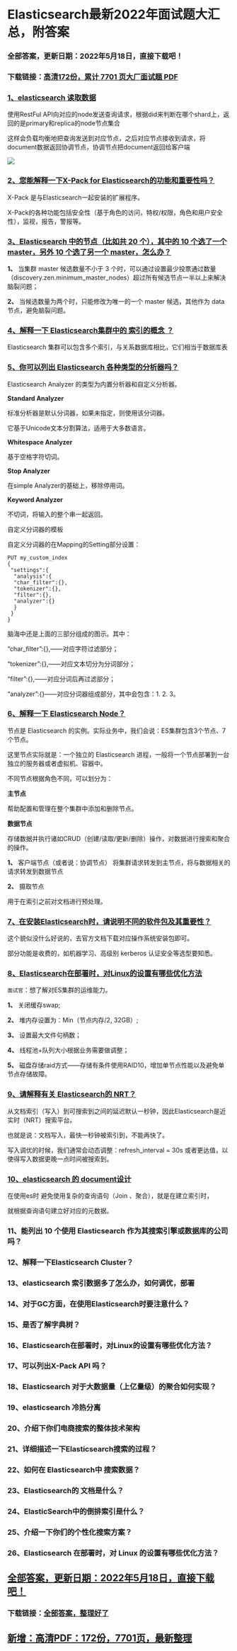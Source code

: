 # Elasticsearch最新2022年面试题大汇总，附答案


### 全部答案，更新日期：2022年5月18日，直接下载吧！

### 下载链接：[高清172份，累计 7701 页大厂面试题  PDF](https://gitee.com/souyunku/DevBooks/blob/master/docs/index.md)



### [1、elasticsearch 读取数据](https://gitee.com/souyunku/DevBooks/blob/master/docs/Elasticsearch/Elasticsearch最新2021年面试题大汇总，附答案.md#1elasticsearch-读取数据)  


使用RestFul API向对应的node发送查询请求，根据did来判断在哪个shard上，返回的是primary和replica的node节点集合

这样会负载均衡地把查询发送到对应节点，之后对应节点接收到请求，将document数据返回协调节点，协调节点把document返回给客户端

![](https://image-static.segmentfault.com/277/237/2772379432-5e5b563f9a221_articlex#alt=3cI6RP.png)


### [2、您能解释一下X-Pack for Elasticsearch的功能和重要性吗？](https://gitee.com/souyunku/DevBooks/blob/master/docs/Elasticsearch/Elasticsearch最新2021年面试题大汇总，附答案.md#2您能解释一下x-pack-for-elasticsearch的功能和重要性吗)  


X-Pack 是与Elasticsearch一起安装的扩展程序。

X-Pack的各种功能包括安全性（基于角色的访问，特权/权限，角色和用户安全性），监视，报告，警报等。


### [3、Elasticsearch 中的节点（比如共 20 个），其中的 10 个选了一个master，另外 10 个选了另一个 master，怎么办？](https://gitee.com/souyunku/DevBooks/blob/master/docs/Elasticsearch/Elasticsearch最新2021年面试题大汇总，附答案.md#3elasticsearch-中的节点比如共-20-个其中的-10-个选了一个master另外-10-个选了另一个-master怎么办)  


**1、** 当集群 master 候选数量不小于 3 个时，可以通过设置最少投票通过数量（discovery.zen.minimum_master_nodes）超过所有候选节点一半以上来解决脑裂问题；

**2、** 当候选数量为两个时，只能修改为唯一的一个 master 候选，其他作为 data节点，避免脑裂问题。


### [4、解释一下 Elasticsearch集群中的 索引的概念 ？](https://gitee.com/souyunku/DevBooks/blob/master/docs/Elasticsearch/Elasticsearch最新2021年面试题大汇总，附答案.md#4解释一下-elasticsearch集群中的-索引的概念-)  


Elasticsearch 集群可以包含多个索引，与关系数据库相比，它们相当于数据库表


### [5、你可以列出 Elasticsearch 各种类型的分析器吗？](https://gitee.com/souyunku/DevBooks/blob/master/docs/Elasticsearch/Elasticsearch最新2021年面试题大汇总，附答案.md#5你可以列出-elasticsearch-各种类型的分析器吗)  


Elasticsearch Analyzer 的类型为内置分析器和自定义分析器。

**Standard Analyzer**

标准分析器是默认分词器，如果未指定，则使用该分词器。

它基于Unicode文本分割算法，适用于大多数语言。

**Whitespace Analyzer**

基于空格字符切词。

**Stop Analyzer**

在simple Analyzer的基础上，移除停用词。

**Keyword Analyzer**

不切词，将输入的整个串一起返回。

自定义分词器的模板

自定义分词器的在Mapping的Setting部分设置：

```
PUT my_custom_index
{
 "settings":{
  "analysis":{
  "char_filter":{},
  "tokenizer":{},
  "filter":{},
  "analyzer":{}
  }
 }
}
```

脑海中还是上面的三部分组成的图示。其中：

“char_filter”:{},——对应字符过滤部分；

“tokenizer”:{},——对应文本切分为分词部分；

“filter”:{},——对应分词后再过滤部分；

“analyzer”:{}——对应分词器组成部分，其中会包含：1. 2. 3。


### [6、解释一下 Elasticsearch Node？](https://gitee.com/souyunku/DevBooks/blob/master/docs/Elasticsearch/Elasticsearch最新2021年面试题大汇总，附答案.md#6解释一下-elasticsearch-node)  


节点是 Elasticsearch 的实例。实际业务中，我们会说：ES集群包含3个节点、7个节点。

这里节点实际就是：一个独立的 Elasticsearch 进程，一般将一个节点部署到一台独立的服务器或者虚拟机、容器中。

不同节点根据角色不同，可以划分为：

**主节点**

帮助配置和管理在整个集群中添加和删除节点。

**数据节点**

存储数据并执行诸如CRUD（创建/读取/更新/删除）操作，对数据进行搜索和聚合的操作。

**1、** 客户端节点（或者说：协调节点） 将集群请求转发到主节点，将与数据相关的请求转发到数据节点

**2、** 摄取节点

用于在索引之前对文档进行预处理。


### [7、在安装Elasticsearch时，请说明不同的软件包及其重要性？](https://gitee.com/souyunku/DevBooks/blob/master/docs/Elasticsearch/Elasticsearch最新2021年面试题大汇总，附答案.md#7在安装elasticsearch时请说明不同的软件包及其重要性)  


这个貌似没什么好说的，去官方文档下载对应操作系统安装包即可。

部分功能是收费的，如机器学习、高级别 kerberos 认证安全等选型要知悉。


### [8、Elasticsearch在部署时，对Linux的设置有哪些优化方法](https://gitee.com/souyunku/DevBooks/blob/master/docs/Elasticsearch/Elasticsearch最新2021年面试题大汇总，附答案.md#8elasticsearch在部署时对linux的设置有哪些优化方法)  


`面试官`：想了解对ES集群的运维能力。

**1、** 关闭缓存swap;

**2、** 堆内存设置为：Min（节点内存/2, 32GB）;

**3、** 设置最大文件句柄数；

**4、** 线程池+队列大小根据业务需要做调整；

**5、** 磁盘存储raid方式——存储有条件使用RAID10，增加单节点性能以及避免单节点存储故障。


### [9、请解释有关 Elasticsearch的 NRT？](https://gitee.com/souyunku/DevBooks/blob/master/docs/Elasticsearch/Elasticsearch最新2021年面试题大汇总，附答案.md#9请解释有关-elasticsearch的-nrt)  


从文档索引（写入）到可搜索到之间的延迟默认一秒钟，因此Elasticsearch是近实时（NRT）搜索平台。

也就是说：文档写入，最快一秒钟被索引到，不能再快了。

写入调优的时候，我们通常会动态调整：refresh_interval = 30s 或者更达值，以使得写入数据更晚一点时间被搜索到。


### [10、elasticsearch 的 document设计](https://gitee.com/souyunku/DevBooks/blob/master/docs/Elasticsearch/Elasticsearch最新2021年面试题大汇总，附答案.md#10elasticsearch-的-document设计)  


在使用es时 避免使用复杂的查询语句（Join 、聚合），就是在建立索引时，

就根据查询语句建立好对应的元数据。


### 11、能列出 10 个使用 Elasticsearch 作为其搜索引擎或数据库的公司吗？
### 12、解释一下Elasticsearch Cluster？
### 13、elasticsearch 索引数据多了怎么办，如何调优，部署
### 14、对于GC方面，在使用Elasticsearch时要注意什么？
### 15、是否了解字典树？
### 16、Elasticsearch在部署时，对Linux的设置有哪些优化方法？
### 17、可以列出X-Pack API 吗？
### 18、Elasticsearch 对于大数据量（上亿量级）的聚合如何实现？
### 19、elasticsearch 冷热分离
### 20、介绍下你们电商搜索的整体技术架构
### 21、详细描述一下Elasticsearch搜索的过程？
### 22、如何在 Elasticsearch中 搜索数据？
### 23、Elasticsearch的 文档是什么？
### 24、ElasticSearch中的倒排索引是什么？
### 25、介绍一下你们的个性化搜索方案？
### 26、Elasticsearch 在部署时，对 Linux 的设置有哪些优化方法？





## [全部答案，更新日期：2022年5月18日，直接下载吧！](https://gitee.com/souyunku/DevBooks/blob/master/docs/daan.md)

### 下载链接：[全部答案，整理好了](https://gitee.com/souyunku/DevBooks/blob/master/docs/daan.md)




## [新增：高清PDF：172份，7701页，最新整理](https://gitee.com/souyunku/DevBooks/blob/master/docs/daan.md)





